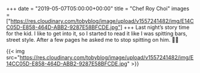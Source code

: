 +++
date = "2019-05-07T05:00:00+00:00"
title = "Chef Roy Choi"
images = ["https://res.cloudinary.com/tobyblog/image/upload/v1557241482/img/E14CC05D-E858-464D-ABB2-9287E58BFCDE.jpg"]
+++
Last night’s story time for the kid. I like to get into it, so I started to read it like I was spitting bars, street style. After a few pages he asked me to stop spitting on him. 🎤🔥

{{< img src="https://res.cloudinary.com/tobyblog/image/upload/v1557241482/img/E14CC05D-E858-464D-ABB2-9287E58BFCDE.jpg" >}}
